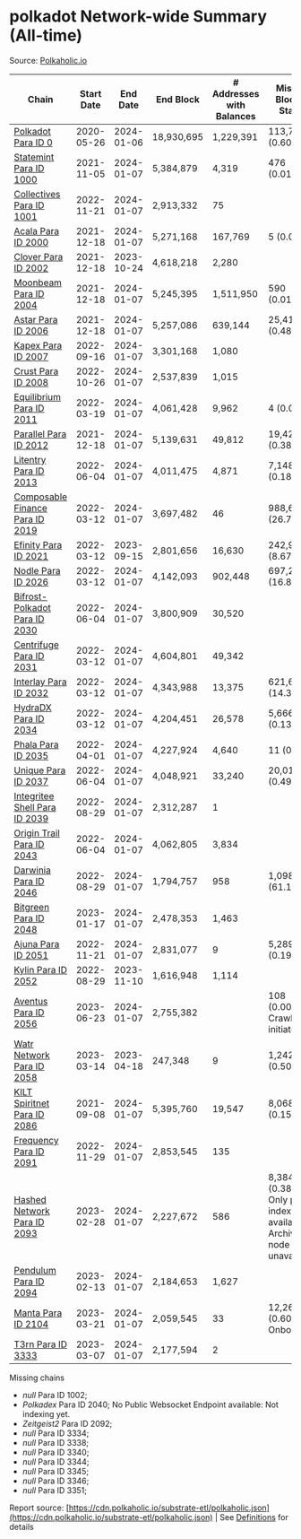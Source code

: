 # polkadot Network-wide Summary (All-time)

Source: [Polkaholic.io](https://polkaholic.io)


| Chain            | Start Date | End Date | End Block | # Addresses with Balances | Missing Blocks / Status |
| ---------------- | ---------- | ---------| --------- | ------------------------- | ----------------------- |
| [Polkadot Para ID 0](/polkadot/0-polkadot) | 2020-05-26 | 2024-01-06 | 18,930,695 |  1,229,391 | 113,758 (0.60%)  |
| [Statemint Para ID 1000](/polkadot/1000-statemint) | 2021-11-05 | 2024-01-07 | 5,384,879 |  4,319 | 476 (0.01%)  |
| [Collectives Para ID 1001](/polkadot/1001-collectives) | 2022-11-21 | 2024-01-07 | 2,913,332 |  75 |    |
| [Acala Para ID 2000](/polkadot/2000-acala) | 2021-12-18 | 2024-01-07 | 5,271,168 |  167,769 | 5 (0.00%)  |
| [Clover Para ID 2002](/polkadot/2002-clover) | 2021-12-18 | 2023-10-24 | 4,618,218 |  2,280 |    |
| [Moonbeam Para ID 2004](/polkadot/2004-moonbeam) | 2021-12-18 | 2024-01-07 | 5,245,395 |  1,511,950 | 590 (0.01%)  |
| [Astar Para ID 2006](/polkadot/2006-astar) | 2021-12-18 | 2024-01-07 | 5,257,086 |  639,144 | 25,416 (0.48%)  |
| [Kapex Para ID 2007](/polkadot/2007-kapex) | 2022-09-16 | 2024-01-07 | 3,301,168 |  1,080 |    |
| [Crust Para ID 2008](/polkadot/2008-crust) | 2022-10-26 | 2024-01-07 | 2,537,839 |  1,015 |    |
| [Equilibrium Para ID 2011](/polkadot/2011-equilibrium) | 2022-03-19 | 2024-01-07 | 4,061,428 |  9,962 | 4 (0.00%)  |
| [Parallel Para ID 2012](/polkadot/2012-parallel) | 2021-12-18 | 2024-01-07 | 5,139,631 |  49,812 | 19,421 (0.38%)  |
| [Litentry Para ID 2013](/polkadot/2013-litentry) | 2022-06-04 | 2024-01-07 | 4,011,475 |  4,871 | 7,148 (0.18%)  |
| [Composable Finance Para ID 2019](/polkadot/2019-composable) | 2022-03-12 | 2024-01-07 | 3,697,482 |  46 | 988,698 (26.74%)  |
| [Efinity Para ID 2021](/polkadot/2021-efinity) | 2022-03-12 | 2023-09-15 | 2,801,656 |  16,630 | 242,949 (8.67%)  |
| [Nodle Para ID 2026](/polkadot/2026-nodle) | 2022-03-12 | 2024-01-07 | 4,142,093 |  902,448 | 697,249 (16.83%)  |
| [Bifrost-Polkadot Para ID 2030](/polkadot/2030-bifrost-dot) | 2022-06-04 | 2024-01-07 | 3,800,909 |  30,520 |    |
| [Centrifuge Para ID 2031](/polkadot/2031-centrifuge) | 2022-03-12 | 2024-01-07 | 4,604,801 |  49,342 |    |
| [Interlay Para ID 2032](/polkadot/2032-interlay) | 2022-03-12 | 2024-01-07 | 4,343,988 |  13,375 | 621,626 (14.31%)  |
| [HydraDX Para ID 2034](/polkadot/2034-hydradx) | 2022-03-12 | 2024-01-07 | 4,204,451 |  26,578 | 5,666 (0.13%)  |
| [Phala Para ID 2035](/polkadot/2035-phala) | 2022-04-01 | 2024-01-07 | 4,227,924 |  4,640 | 11 (0.00%)  |
| [Unique Para ID 2037](/polkadot/2037-unique) | 2022-06-04 | 2024-01-07 | 4,048,921 |  33,240 | 20,019 (0.49%)  |
| [Integritee Shell Para ID 2039](/polkadot/2039-integritee-shell) | 2022-08-29 | 2024-01-07 | 2,312,287 |  1 |    |
| [Origin Trail Para ID 2043](/polkadot/2043-origintrail) | 2022-06-04 | 2024-01-07 | 4,062,805 |  3,834 |    |
| [Darwinia Para ID 2046](/polkadot/2046-darwinia) | 2022-08-29 | 2024-01-07 | 1,794,757 |  958 | 1,098,047 (61.18%)  |
| [Bitgreen Para ID 2048](/polkadot/2048-bitgreen) | 2023-01-17 | 2024-01-07 | 2,478,353 |  1,463 |    |
| [Ajuna Para ID 2051](/polkadot/2051-ajuna) | 2022-11-21 | 2024-01-07 | 2,831,077 |  9 | 5,289 (0.19%)  |
| [Kylin Para ID 2052](/polkadot/2052-kylin) | 2022-08-29 | 2023-11-10 | 1,616,948 |  1,114 |    |
| [Aventus Para ID 2056](/polkadot/2056-aventus) | 2023-06-23 | 2024-01-07 | 2,755,382 |   | 108 (0.00%) Crawling initiated |
| [Watr Network Para ID 2058](/polkadot/2058-watr) | 2023-03-14 | 2023-04-18 | 247,348 |  9 | 1,242 (0.50%)  |
| [KILT Spiritnet Para ID 2086](/polkadot/2086-kilt) | 2021-09-08 | 2024-01-07 | 5,395,760 |  19,547 | 8,068 (0.15%)  |
| [Frequency Para ID 2091](/polkadot/2091-frequency) | 2022-11-29 | 2024-01-07 | 2,853,545 |  135 |    |
| [Hashed Network Para ID 2093](/polkadot/2093-hashed) | 2023-02-28 | 2024-01-07 | 2,227,672 |  586 | 8,384 (0.38%) Only partial index available: Archive node unavailable |
| [Pendulum Para ID 2094](/polkadot/2094-pendulum) | 2023-02-13 | 2024-01-07 | 2,184,653 |  1,627 |    |
| [Manta Para ID 2104](/polkadot/2104-manta) | 2023-03-21 | 2024-01-07 | 2,059,545 |  33 | 12,262 (0.60%) Onboarding |
| [T3rn Para ID 3333](/polkadot/3333-t3rn) | 2023-03-07 | 2024-01-07 | 2,177,594 |  2 |    |

Missing chains


* *null* Para ID 1002; 
* *Polkadex* Para ID 2040; No Public Websocket Endpoint available: Not indexing yet.
* *Zeitgeist2* Para ID 2092; 
* *null* Para ID 3334; 
* *null* Para ID 3338; 
* *null* Para ID 3340; 
* *null* Para ID 3344; 
* *null* Para ID 3345; 
* *null* Para ID 3346; 
* *null* Para ID 3351; 

Report source: [https://cdn.polkaholic.io/substrate-etl/polkaholic.json](https://cdn.polkaholic.io/substrate-etl/polkaholic.json) | See [Definitions](/DEFINITIONS.md) for details

